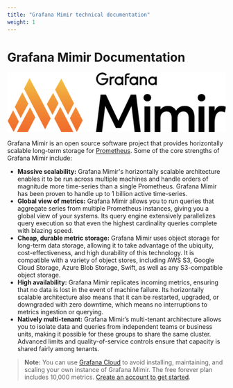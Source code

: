 ```yaml
---
title: "Grafana Mimir technical documentation"
weight: 1
---
```


# Grafana Mimir Documentation

![Grafana Mimir](./images/mimir-logo.png)

Grafana Mimir is an open source software project that provides horizontally scalable long-term storage for [Prometheus](https://prometheus.io). Some of the core strengths of Grafana Mimir include: 

- **Massive scalability:** Grafana Mimir's horizontally scalable architecture enables it to be run across multiple machines and handle orders of magnitude more time-series than a single Prometheus. Grafana Mimir has been proven to handle up to 1 billion active time-series. 
- **Global view of metrics:** Grafana Mimir allows you to run queries that aggregate series from multiple Prometheus instances, giving you a global view of your systems. Its query engine extensively parallelizes query execution so that even the highest cardinality queries complete with blazing speed.  
- **Cheap, durable metric storage:** Grafana Mimir uses object storage for long-term data storage, allowing it to take advantage of the ubiquity, cost-effectiveness, and high durability of this technology. It is compatible with a variety of object stores, including AWS S3, Google Cloud Storage, Azure Blob Storage, Swift, as well as any S3-compatible object storage. 
- **High availability:** Grafana Mimir replicates incoming metrics, ensuring that no data is lost in the event of machine failure. Its horizontally scalable architecture also means that it can be restarted, upgraded, or downgraded with zero downtime, which means no interruptions to metrics ingestion or querying. 
- **Natively multi-tenant:** Grafana Mimir’s multi-tenant architecture allows you to isolate data and queries from independent teams or business units, making it possible for these groups to share the same cluster. Advanced limits and quality-of-service controls ensure that capacity is shared fairly among tenants. 


> **Note:** You can use [Grafana Cloud](https://grafana.com/products/cloud/features/#cloud-metrics) to avoid installing, maintaining, and scaling your own instance of Grafana Mimir. The free forever plan includes 10,000 metrics. [Create an account to get started](https://grafana.com/auth/sign-up/create-user?pg=docs-mimir&plcmt=in-text).
